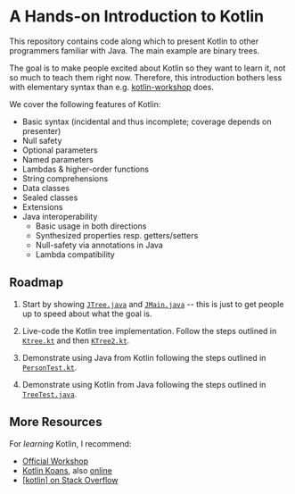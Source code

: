 # A Hands-on Introduction to Kotlin

This repository contains code along which to present Kotlin to other programmers familiar 
with Java. The main example are binary trees.

The goal is to make people excited about Kotlin so they want to learn it, 
not so much to teach them right now.
Therefore, this introduction bothers less with elementary syntax than e.g.
    [kotlin-workshop](https://github.com/JetBrains/kotlin-workshop)
does. 

We cover the following features of Kotlin:

 * Basic syntax (incidental and thus incomplete; coverage depends on presenter)
 * Null safety
 * Optional parameters
 * Named parameters
 * Lambdas & higher-order functions
 * String comprehensions
 * Data classes
 * Sealed classes
 * Extensions
 * Java interoperability
    - Basic usage in both directions
    - Synthesized properties resp. getters/setters
    - Null-safety via annotations in Java
    - Lambda compatibility

## Roadmap

 1. Start by showing 
        [`JTree.java`]() 
    and 
        [`JMain.java`]() 
    -- this is just to get people up to speed about what the goal is.
    
 2. Live-code the Kotlin tree implementation.
    Follow the steps outlined in
        [`Ktree.kt`]()
    and then
        [`KTree2.kt`]().
        
 3. Demonstrate using Java from Kotlin following the steps outlined in
        [`PersonTest.kt`]().
        
 4. Demonstrate using Kotlin from Java following the steps outlined in
        [`TreeTest.java`]().
        
## More Resources

For _learning_ Kotlin, I recommend:

 * [Official Workshop](https://github.com/JetBrains/kotlin-workshop)
 * [Kotlin Koans](https://github.com/Kotlin/kotlin-koans), 
   also [online](https://try.kotlinlang.org)
 * [\[kotlin\] on Stack Overflow](https://stackoverflow.com/questions/tagged/kotlin)